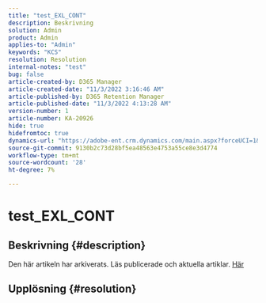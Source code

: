 ```yaml
---
title: "test_EXL_CONT"
description: Beskrivning
solution: Admin
product: Admin
applies-to: "Admin"
keywords: "KCS"
resolution: Resolution
internal-notes: "test"
bug: false
article-created-by: D365 Manager
article-created-date: "11/3/2022 3:16:46 AM"
article-published-by: D365 Retention Manager
article-published-date: "11/3/2022 4:13:28 AM"
version-number: 1
article-number: KA-20926
hide: true
hidefromtoc: true
dynamics-url: "https://adobe-ent.crm.dynamics.com/main.aspx?forceUCI=1&pagetype=entityrecord&etn=knowledgearticle&id=92d2a9f1-255b-ed11-9561-6045bd0063aa"
source-git-commit: 9130b2c73d28bf5ea48563e4753a55ce8e3d4774
workflow-type: tm+mt
source-wordcount: '28'
ht-degree: 7%

---
```


# test_EXL_CONT

## Beskrivning {#description}

Den här artikeln har arkiverats. Läs publicerade och aktuella artiklar. [Här](https://experienceleague.adobe.com/search.html#sort=relevancy)

## Upplösning {#resolution}

